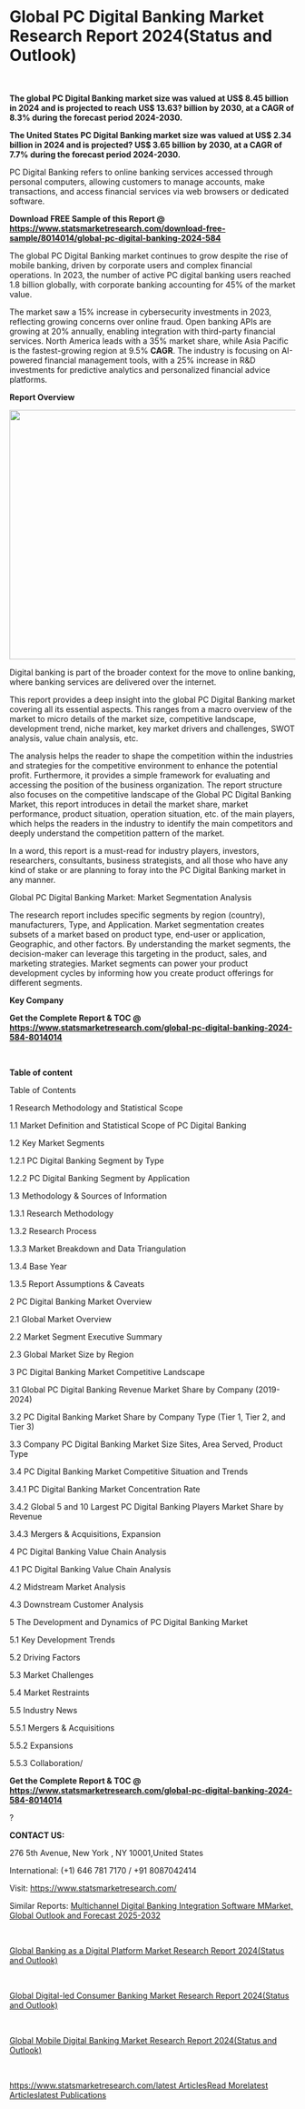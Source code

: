 <h1>Global PC Digital Banking Market Research Report 2024(Status and Outlook)</h1><br/><p><strong>The global PC Digital Banking market size was valued at US$ 8.45 billion in 2024 and is projected to reach US$ 13.63? billion by 2030, at a <strong>CAGR</strong> of 8.3% during the forecast period 2024-2030.</strong></p>
 
 
 
 <p><strong>The United States PC Digital Banking market size was valued at US$ 2.34 billion in 2024 and is projected? US$ 3.65 billion by 2030, at a <strong>CAGR</strong> of 7.7% during the forecast period 2024-2030.</strong></p>
 
 
 
 <p>PC Digital Banking refers to online banking services accessed through personal computers, allowing customers to manage accounts, make transactions, and access financial services via web browsers or dedicated software.</p>
 
 
 
 <p><strong>Download FREE Sample of this Report @ <a href="https://www.statsmarketresearch.com/download-free-sample/8014014/global-pc-digital-banking-2024-584">https://www.statsmarketresearch.com/download-free-sample/8014014/global-pc-digital-banking-2024-584</a></strong></p>
 
 
 
 <p>The global PC Digital Banking market continues to grow despite the rise of mobile banking, driven by corporate users and complex financial operations. In 2023, the number of active PC digital banking users reached 1.8 billion globally, with corporate banking accounting for 45% of the market value.</p>
 
 
 
 <p>The market saw a 15% increase in cybersecurity investments in 2023, reflecting growing concerns over online fraud. Open banking APIs are growing at 20% annually, enabling integration with third-party financial services. North America leads with a 35% market share, while Asia Pacific is the fastest-growing region at 9.5% <strong>CAGR</strong>. The industry is focusing on AI-powered financial management tools, with a 25% increase in R&D investments for predictive analytics and personalized financial advice platforms.</p>
 
 
 
 <p><strong>Report Overview</strong></p>
 
 
 
 <p><strong><img alt="" src="https://www.grandresearchstore.com/assets/report-images/PCDigitalBankingMarket.png" style="width: 731px; height: 439px;" /></strong></p>
 
 
 
 <p>Digital banking is part of the broader context for the move to online banking, where banking services are delivered over the internet.</p>
 
 
 
 <p>This report provides a deep insight into the global PC Digital Banking market covering all its essential aspects. This ranges from a macro overview of the market to micro details of the market size, competitive landscape, development trend, niche market, key market drivers and challenges, SWOT analysis, value chain analysis, etc.</p>
 
 
 
 <p>The analysis helps the reader to shape the competition within the industries and strategies for the competitive environment to enhance the potential profit. Furthermore, it provides a simple framework for evaluating and accessing the position of the business organization. The report structure also focuses on the competitive landscape of the Global PC Digital Banking Market, this report introduces in detail the market share, market performance, product situation, operation situation, etc. of the main players, which helps the readers in the industry to identify the main competitors and deeply understand the competition pattern of the market.</p>
 
 
 
 <p>In a word, this report is a must-read for industry players, investors, researchers, consultants, business strategists, and all those who have any kind of stake or are planning to foray into the PC Digital Banking market in any manner.</p>
 
 
 
 <p>Global PC Digital Banking Market: Market Segmentation Analysis</p>
 
 
 
 <p>The research report includes specific segments by region (country), manufacturers, Type, and Application. Market segmentation creates subsets of a market based on product type, end-user or application, Geographic, and other factors. By understanding the market segments, the decision-maker can leverage this targeting in the product, sales, and marketing strategies. Market segments can power your product development cycles by informing how you create product offerings for different segments.</p>
 
 
 
 <p><strong>Key Company</strong></p>
 
 
 
 <div><b>Get the Complete Report & TOC @ <a href="https://www.statsmarketresearch.com/global-pc-digital-banking-2024-584-8014014">https://www.statsmarketresearch.com/global-pc-digital-banking-2024-584-8014014</a></b></div>
 
 
 
 <p><br />
 
 <b>Table of content</b></p>
 
 
 
 <p>Table of Contents<br />
 
 1 Research Methodology and Statistical Scope<br />
 
 1.1 Market Definition and Statistical Scope of PC Digital Banking<br />
 
 1.2 Key Market Segments<br />
 
 1.2.1 PC Digital Banking Segment by Type<br />
 
 1.2.2 PC Digital Banking Segment by Application<br />
 
 1.3 Methodology & Sources of Information<br />
 
 1.3.1 Research Methodology<br />
 
 1.3.2 Research Process<br />
 
 1.3.3 Market Breakdown and Data Triangulation<br />
 
 1.3.4 Base Year<br />
 
 1.3.5 Report Assumptions & Caveats<br />
 
 2 PC Digital Banking Market Overview<br />
 
 2.1 Global Market Overview<br />
 
 2.2 Market Segment Executive Summary<br />
 
 2.3 Global Market Size by Region<br />
 
 3 PC Digital Banking Market Competitive Landscape<br />
 
 3.1 Global PC Digital Banking Revenue Market Share by Company (2019-2024)<br />
 
 3.2 PC Digital Banking Market Share by Company Type (Tier 1, Tier 2, and Tier 3)<br />
 
 3.3 Company PC Digital Banking Market Size Sites, Area Served, Product Type<br />
 
 3.4 PC Digital Banking Market Competitive Situation and Trends<br />
 
 3.4.1 PC Digital Banking Market Concentration Rate<br />
 
 3.4.2 Global 5 and 10 Largest PC Digital Banking Players Market Share by Revenue<br />
 
 3.4.3 Mergers & Acquisitions, Expansion<br />
 
 4 PC Digital Banking Value Chain Analysis<br />
 
 4.1 PC Digital Banking Value Chain Analysis<br />
 
 4.2 Midstream Market Analysis<br />
 
 4.3 Downstream Customer Analysis<br />
 
 5 The Development and Dynamics of PC Digital Banking Market<br />
 
 5.1 Key Development Trends<br />
 
 5.2 Driving Factors<br />
 
 5.3 Market Challenges<br />
 
 5.4 Market Restraints<br />
 
 5.5 Industry News<br />
 
 5.5.1 Mergers & Acquisitions<br />
 
 5.5.2 Expansions<br />
 
 5.5.3 Collaboration/</p>
 
 
 
 <div><b>Get the Complete Report & TOC @ <a href="https://www.statsmarketresearch.com/global-pc-digital-banking-2024-584-8014014">https://www.statsmarketresearch.com/global-pc-digital-banking-2024-584-8014014</a></b></div>
 
 
 
 <p>? </p>
 
 
 
 <p><b>CONTACT US:</b><br />
 
 276 5th Avenue, New York , NY 10001,United States<br />
 
 International: (+1) 646 781 7170 / +91 8087042414<br />
 
 Visit: <a href="https://www.statsmarketresearch.com/">https://www.statsmarketresearch.com/</a><br />
 
 Similar Reports: <a href="https://www.statsmarketresearch.com/global-pc-digital-banking-2024-584-8014014">Multichannel Digital Banking Integration Software MMarket, Global Outlook and Forecast 2025-2032</a><br />
 
 <br />
 
 <a href="https://www.statsmarketresearch.com/global-pc-digital-banking-2024-584-8014014">Global Banking as a Digital Platform Market Research Report 2024(Status and Outlook)</a><br />
 
 <br />
 
 <a href="https://www.statsmarketresearch.com/global-pc-digital-banking-2024-584-8014014">Global Digital-led Consumer Banking Market Research Report 2024(Status and Outlook)</a><br />
 
 <br />
 
 <a href="https://www.statsmarketresearch.com/global-pc-digital-banking-2024-584-8014014">Global Mobile Digital Banking Market Research Report 2024(Status and Outlook)</a><br />
 
 <br />
 
 <a href="https://gyeongbokgung.com">https://www.statsmarketresearch.com/</a><a href="https://hallyeomaritime.com">latest Articles</a><a href="https://jingwansa.com">Read More</a><a href="https://nguoiviet.jp/">latest Articles</a><a href="https://www.intelmarketresearch.com/">latest Publications</a></p>